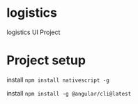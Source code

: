 # logistics
logistics UI Project


# Project setup

install `npm install nativescript -g`

install `npm install -g @angular/cli@latest`



